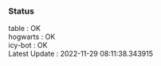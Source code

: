 ### Status


table : OK  
hogwarts : OK  
icy-bot : OK  
Latest Update : 2022-11-29 08:11:38.343915
